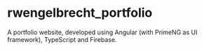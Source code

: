 # rwengelbrecht_portfolio
A portfolio website, developed using Angular (with PrimeNG as UI framework), TypeScript and Firebase.

